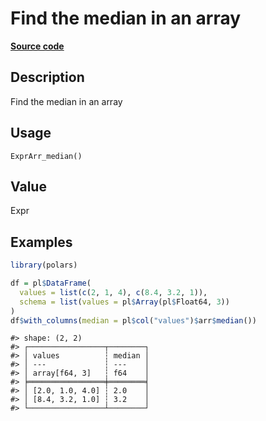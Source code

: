 

# Find the median in an array

[**Source code**](https://github.com/pola-rs/r-polars/tree/d562252dbb77de7e06ca3e6150d74a2c709763bc/R/expr__array.R#L63)

## Description

Find the median in an array

## Usage

<pre><code class='language-R'>ExprArr_median()
</code></pre>

## Value

Expr

## Examples

``` r
library(polars)

df = pl$DataFrame(
  values = list(c(2, 1, 4), c(8.4, 3.2, 1)),
  schema = list(values = pl$Array(pl$Float64, 3))
)
df$with_columns(median = pl$col("values")$arr$median())
```

    #> shape: (2, 2)
    #> ┌─────────────────┬────────┐
    #> │ values          ┆ median │
    #> │ ---             ┆ ---    │
    #> │ array[f64, 3]   ┆ f64    │
    #> ╞═════════════════╪════════╡
    #> │ [2.0, 1.0, 4.0] ┆ 2.0    │
    #> │ [8.4, 3.2, 1.0] ┆ 3.2    │
    #> └─────────────────┴────────┘
